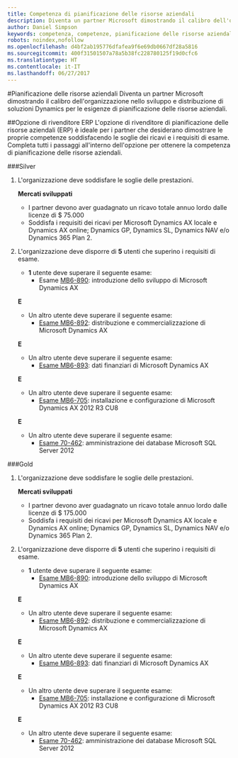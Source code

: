 ```yaml
---
title: Competenza di pianificazione delle risorse aziendali
description: Diventa un partner Microsoft dimostrando il calibro dell'organizzazione nello sviluppo e distribuzione di soluzioni Dynamics per le esigenze di pianificazione delle risorse aziendali.
author: Daniel Simpson
keywords: competenza, competenze, pianificazione delle risorse aziendali
robots: noindex,nofollow
ms.openlocfilehash: d4bf2ab195776dfafea9f6e69db0667df28a5816
ms.sourcegitcommit: 400f31501507a78a5b38fc228780125f19d0cfc6
ms.translationtype: HT
ms.contentlocale: it-IT
ms.lasthandoff: 06/27/2017
---
```

#<a name="enterprise-resource-planning"></a>Pianificazione delle risorse aziendali 
Diventa un partner Microsoft dimostrando il calibro dell'organizzazione nello sviluppo e distribuzione di soluzioni Dynamics per le esigenze di pianificazione delle risorse aziendali.

##<a name="erp-reseller-option"></a>Opzione di rivenditore ERP
L'opzione di rivenditore di pianificazione delle risorse aziendali (ERP) è ideale per i partner che desiderano dimostrare le proprie competenze soddisfacendo le soglie dei ricavi e i requisiti di esame. Completa tutti i passaggi all'interno dell'opzione per ottenere la competenza di pianificazione delle risorse aziendali.

###<a name="silver"></a>Silver

1. L'organizzazione deve soddisfare le soglie delle prestazioni.

    **Mercati sviluppati**
    - I partner devono aver guadagnato un ricavo totale annuo lordo dalle licenze di $ 75.000
    - Soddisfa i requisiti dei ricavi per Microsoft Dynamics AX locale e Dynamics AX online; Dynamics GP, Dynamics SL, Dynamics NAV e/o Dynamics 365 Plan 2.  
  
2. L'organizzazione deve disporre di **5** utenti che superino i requisiti di esame.

    - **1** utente deve superare il seguente esame:
        - Esame [MB6-890](https://www.microsoft.com/en-us/learning/exam-mb6-890.aspx): introduzione dello sviluppo di Microsoft Dynamics AX

    **E**

    - Un altro utente deve superare il seguente esame:
        - [Esame MB6-892](https://www.microsoft.com/en-us/learning/exam-mb6-892.aspx): distribuzione e commercializzazione di Microsoft Dynamics AX

    **E**

    - Un altro utente deve superare il seguente esame:
        - [Esame MB6-893](https://www.microsoft.com/en-us/learning/exam-mb6-893.aspx): dati finanziari di Microsoft Dynamics AX

    **E**

    - Un altro utente deve superare il seguente esame:
        - [Esame MB6-705](https://www.microsoft.com/en-us/learning/exam-mb6-705.aspx): installazione e configurazione di Microsoft Dynamics AX 2012 R3 CU8

    **E**

    - Un altro utente deve superare il seguente esame:
        - [Esame 70-462](https://www.microsoft.com/en-us/learning/exam-70-462.aspx): amministrazione dei database Microsoft SQL Server 2012

###<a name="gold"></a>Gold

1. L'organizzazione deve soddisfare le soglie delle prestazioni.

    **Mercati sviluppati**
    - I partner devono aver guadagnato un ricavo totale annuo lordo dalle licenze di $ 175.000
    - Soddisfa i requisiti dei ricavi per Microsoft Dynamics AX locale e Dynamics AX online; Dynamics GP, Dynamics SL, Dynamics NAV e/o Dynamics 365 Plan 2.  
  
2. L'organizzazione deve disporre di **5** utenti che superino i requisiti di esame.

    - **1** utente deve superare il seguente esame:
        - [Esame MB6-890](https://www.microsoft.com/en-us/learning/exam-mb6-890.aspx): introduzione dello sviluppo di Microsoft Dynamics AX

    **E**

    - Un altro utente deve superare il seguente esame:
        - [Esame MB6-892](https://www.microsoft.com/en-us/learning/exam-mb6-892.aspx): distribuzione e commercializzazione di Microsoft Dynamics AX

    **E**

    - Un altro utente deve superare il seguente esame:
        - [Esame MB6-893](https://www.microsoft.com/en-us/learning/exam-mb6-893.aspx): dati finanziari di Microsoft Dynamics AX

    **E**

    - Un altro utente deve superare il seguente esame:
        - [Esame MB6-705](https://www.microsoft.com/en-us/learning/exam-mb6-705.aspx): installazione e configurazione di Microsoft Dynamics AX 2012 R3 CU8

    **E**

    - Un altro utente deve superare il seguente esame:
        - [Esame 70-462](https://www.microsoft.com/en-us/learning/exam-70-462.aspx): amministrazione dei database Microsoft SQL Server 2012



